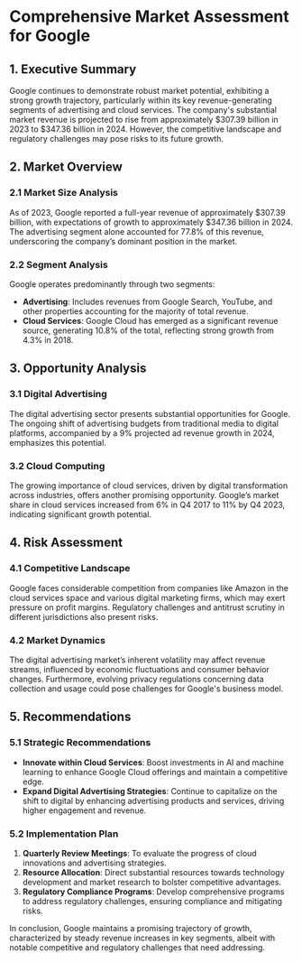 # Comprehensive Market Assessment for Google

## 1. Executive Summary
Google continues to demonstrate robust market potential, exhibiting a strong growth trajectory, particularly within its key revenue-generating segments of advertising and cloud services. The company's substantial market revenue is projected to rise from approximately $307.39 billion in 2023 to $347.36 billion in 2024. However, the competitive landscape and regulatory challenges may pose risks to its future growth.

## 2. Market Overview
### 2.1 Market Size Analysis
As of 2023, Google reported a full-year revenue of approximately $307.39 billion, with expectations of growth to approximately $347.36 billion in 2024. The advertising segment alone accounted for 77.8% of this revenue, underscoring the company’s dominant position in the market.

### 2.2 Segment Analysis
Google operates predominantly through two segments:
- **Advertising**: Includes revenues from Google Search, YouTube, and other properties accounting for the majority of total revenue.
- **Cloud Services**: Google Cloud has emerged as a significant revenue source, generating 10.8% of the total, reflecting strong growth from 4.3% in 2018.

## 3. Opportunity Analysis
### 3.1 Digital Advertising
The digital advertising sector presents substantial opportunities for Google. The ongoing shift of advertising budgets from traditional media to digital platforms, accompanied by a 9% projected ad revenue growth in 2024, emphasizes this potential. 

### 3.2 Cloud Computing
The growing importance of cloud services, driven by digital transformation across industries, offers another promising opportunity. Google’s market share in cloud services increased from 6% in Q4 2017 to 11% by Q4 2023, indicating significant growth potential.

## 4. Risk Assessment
### 4.1 Competitive Landscape
Google faces considerable competition from companies like Amazon in the cloud services space and various digital marketing firms, which may exert pressure on profit margins. Regulatory challenges and antitrust scrutiny in different jurisdictions also present risks.

### 4.2 Market Dynamics
The digital advertising market’s inherent volatility may affect revenue streams, influenced by economic fluctuations and consumer behavior changes. Furthermore, evolving privacy regulations concerning data collection and usage could pose challenges for Google's business model.

## 5. Recommendations
### 5.1 Strategic Recommendations
- **Innovate within Cloud Services**: Boost investments in AI and machine learning to enhance Google Cloud offerings and maintain a competitive edge.
- **Expand Digital Advertising Strategies**: Continue to capitalize on the shift to digital by enhancing advertising products and services, driving higher engagement and revenue.

### 5.2 Implementation Plan
1. **Quarterly Review Meetings**: To evaluate the progress of cloud innovations and advertising strategies.
2. **Resource Allocation**: Direct substantial resources towards technology development and market research to bolster competitive advantages.
3. **Regulatory Compliance Programs**: Develop comprehensive programs to address regulatory challenges, ensuring compliance and mitigating risks.

In conclusion, Google maintains a promising trajectory of growth, characterized by steady revenue increases in key segments, albeit with notable competitive and regulatory challenges that need addressing.